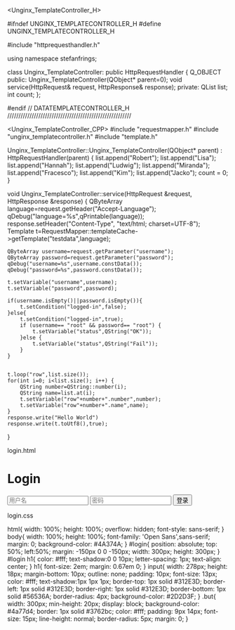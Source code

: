 <Unginx_TemplateController_H>

#ifndef UNGINX_TEMPLATECONTROLLER_H
#define UNGINX_TEMPLATECONTROLLER_H

#include "httprequesthandler.h"

using namespace stefanfrings;

class Unginx_TemplateController: public HttpRequestHandler {
    Q_OBJECT
public:
    Unginx_TemplateController(QObject* parent=0);
    void service(HttpRequest& request, HttpResponse& response);
private:
    QList<QString> list;
    int count;
};

#endif // DATATEMPLATECONTROLLER_H
////////////////////////////////////////////////////////

<Unginx_TemplateController_CPP>
#include "requestmapper.h"
#include "unginx_templatecontroller.h"
#include "template.h"

Unginx_TemplateController::Unginx_TemplateController(QObject* parent)
    : HttpRequestHandler(parent) {
    list.append("Robert");
    list.append("Lisa");
    list.append("Hannah");
    list.append("Ludwig");
    list.append("Miranda");
    list.append("Fracesco");
    list.append("Kim");
    list.append("Jacko");
    count = 0;
}

void Unginx_TemplateController::service(HttpRequest &request, HttpResponse &response) {
    QByteArray language=request.getHeader("Accept-Language");
    qDebug("language=%s",qPrintable(language));
    response.setHeader("Content-Type", "text/html; charset=UTF-8");
    Template t=RequestMapper::templateCache->getTemplate("testdata",language);

    QByteArray username=request.getParameter("username");
    QByteArray password=request.getParameter("password");
    qDebug("username=%s",username.constData());
    qDebug("password=%s",password.constData());

    t.setVariable("username",username);
    t.setVariable("password",password);

    if(username.isEmpty()||password.isEmpty()){
        t.setCondition("logged-in",false);
    }else{
        t.setCondition("logged-in",true);
        if (username== "root" && password== "root") {
            t.setVariable("status",QString("OK"));
        }else {
            t.setVariable("status",QString("Fail"));
        }
    }


    t.loop("row",list.size());
    for(int i=0; i<list.size(); i++) {
        QString number=QString::number(i);
        QString name=list.at(i);
        t.setVariable("row"+number+".number",number);
        t.setVariable("row"+number+".name",name);
    }
    response.write("Hello World")
    response.write(t.toUtf8(),true);
}

login.html
<!DOCTYPE html>
<html lang="en">
<head>
    <meta charset="UTF-8">
    <title>Login</title>
    <link rel="stylesheet" type="text/css" href="Login.css"/>
</head>
<body>
    <div id="login">
        <h1>Login</h1>
        <form method="post">
            <input type="text" required="required" placeholder="用户名" name="u"></input>
            <input type="password" required="required" placeholder="密码" name="p"></input>
            <button class="but" type="submit">登录</button>
        </form>
    </div>
</body>
</html>


login.css

html{
    width: 100%;
    height: 100%;
    overflow: hidden;
    font-style: sans-serif;
}
body{
    width: 100%;
    height: 100%;
    font-family: 'Open Sans',sans-serif;
    margin: 0;
    background-color: #4A374A;
}
#login{
    position: absolute;
    top: 50%;
    left:50%;
    margin: -150px 0 0 -150px;
    width: 300px;
    height: 300px;
}
#login h1{
    color: #fff;
    text-shadow:0 0 10px;
    letter-spacing: 1px;
    text-align: center;
}
h1{
    font-size: 2em;
    margin: 0.67em 0;
}
input{
    width: 278px;
    height: 18px;
    margin-bottom: 10px;
    outline: none;
    padding: 10px;
    font-size: 13px;
    color: #fff;
    text-shadow:1px 1px 1px;
    border-top: 1px solid #312E3D;
    border-left: 1px solid #312E3D;
    border-right: 1px solid #312E3D;
    border-bottom: 1px solid #56536A;
    border-radius: 4px;
    background-color: #2D2D3F;
}
.but{
    width: 300px;
    min-height: 20px;
    display: block;
    background-color: #4a77d4;
    border: 1px solid #3762bc;
    color: #fff;
    padding: 9px 14px;
    font-size: 15px;
    line-height: normal;
    border-radius: 5px;
    margin: 0;
}
